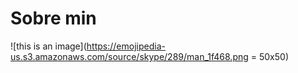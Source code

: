 # Sobre min

![this is an image](https://emojipedia-us.s3.amazonaws.com/source/skype/289/man_1f468.png = 50x50)